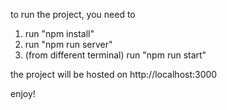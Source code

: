 to run the project, you need to

1) run "npm install"
2) run "npm run server"
3) (from different terminal) run "npm run start"

the project will be hosted on http://localhost:3000

enjoy!